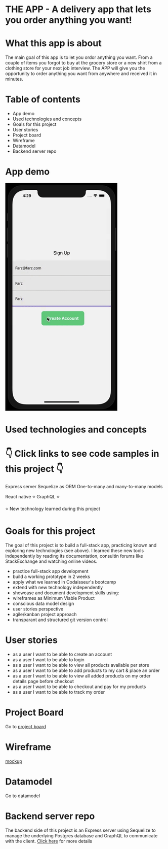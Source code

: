 # THE APP - A delivery app that lets you order anything you want!

# What this app is about

The main goal of this app is to let you ordor anything you want. From a couple of items you forgot to buy at the grocery store or a new shirt from a clothing store for your next job interview. The APP will give you the opportunity to order anything you want from anywhere and received it in minutes.

# Table of contents

- App demo
- Used technologies and concepts
- Goals for this project
- User stories
- Project board
- Wireframe
- Datamodel
- Backend server repo

# App demo

![](demo.gif)

# Used technologies and concepts

# 👇 Click links to see code samples in this project 👇

Express server
Sequelize as ORM
One-to-many and many-to-many models

React native ⭐
GraphQL ⭐

⭐ New technology learned during this project

# Goals for this project

The goal of this project is to build a full-stack app, practicing known and exploring new technologies (see above). I learned these new tools independently by reading its documentation, consultin forums like StackExchange and watching online videos.

- practice full-stack app development
- build a working prototype in 2 weeks
- apply what we learned in Codaisseur's bootcamp
- extend with new technology independently
- showcase and document development skills using:
- wireframes as Minimum Viable Product
- conscious data model design
- user stories perspective
- agile/kanban project approach
- transparant and structured git version control

# User stories

- as a user I want to be able to create an account
- as a user I want to be able to login
- as a user I want to be able to view all products available per store
- as a user I want to be able to add products to my cart & place an order
- as a user I want to be able to view all added products on my order details page before checkout
- as a user I want to be able to checkout and pay for my products
- as a user I want to be able to track my order

# Project Board

Go to [project board]

# Wireframe

[mockup]

# Datamodel

Go to datamodel

# Backend server repo

The backend side of this project is an Express server using Sequelize to manage the underlying Postgres database and GraphQL to communicate with the client. [Click here] for more details

[project board]: https://github.com/FarzadTaghavi/THE-APP-CLIENT/projects/1
[Click here]: https://github.com/FarzadTaghavi/THE-APP-SERVER
[mockup]: https://wireframepro.mockflow.com/view/M6400d393c162ec72587d0b485a20e69b1602502764628
[dill]: https://github.com/joemccann/dillinger
[git-repo-url]: https://github.com/joemccann/dillinger.git
[john gruber]: http://daringfireball.net
[df1]: http://daringfireball.net/projects/markdown/
[markdown-it]: https://github.com/markdown-it/markdown-it
[ace editor]: http://ace.ajax.org
[node.js]: http://nodejs.org
[twitter bootstrap]: http://twitter.github.com/bootstrap/
[jquery]: http://jquery.com
[@tjholowaychuk]: http://twitter.com/tjholowaychuk
[express]: http://expressjs.com
[angularjs]: http://angularjs.org
[gulp]: http://gulpjs.com
[pldb]: https://github.com/joemccann/dillinger/tree/master/plugins/dropbox/README.md
[plgh]: https://github.com/joemccann/dillinger/tree/master/plugins/github/README.md
[plgd]: https://github.com/joemccann/dillinger/tree/master/plugins/googledrive/README.md
[plod]: https://github.com/joemccann/dillinger/tree/master/plugins/onedrive/README.md
[plme]: https://github.com/joemccann/dillinger/tree/master/plugins/medium/README.md
[plga]: https://github.com/RahulHP/dillinger/blob/master/plugins/googleanalytics/README.md
